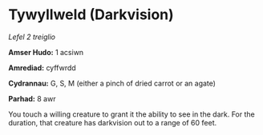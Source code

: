# Tywyllweld (Darkvision)

*Lefel 2 treiglio*

**Amser Hudo:** 1 acsiwn

**Amrediad:** cyffwrdd

**Cydrannau:** G, S, M (either a pinch of dried carrot or an agate)

**Parhad:** 8 awr

You touch a willing creature to grant it the ability to see in the dark. For the duration, that creature has darkvision out to a range of 60 feet.